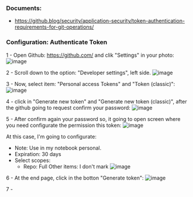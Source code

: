 
### Documents:

- https://github.blog/security/application-security/token-authentication-requirements-for-git-operations/

### Configuration: Authenticate Token

1 - Open Github: https://github.com/ and clik "Settings" in your photo:
![image](https://github.com/user-attachments/assets/342db8f4-a965-4ae6-902e-e2882de9196a)

2 - Scroll down to the option: "Developer settings", left side.
![image](https://github.com/user-attachments/assets/8e5f3169-691e-4034-a39f-ae8239a2a75b)

3 - Now, select item: "Personal access Tokens" and "Token (classic)":
![image](https://github.com/user-attachments/assets/a3afab22-9a13-4300-8b60-37b97550e2cf)

4 - click in "Generate new token" and "Generate new token (classic)", after the github going to request confirm your password:
![image](https://github.com/user-attachments/assets/119574cb-390d-4e36-8080-3ae094189002)

5 - After confirm again your password so, it going to open screen where you need configurate the permission this token:
![image](https://github.com/user-attachments/assets/dc9096eb-1170-4c30-8eac-5e518ee7949b)

At this case, I'm going to configurate:
   * Note: Use in my notebook personal.
   * Expiration: 30 days
   * Select scopes:
        * Repo: Full
     Other items: I don't mark 
![image](https://github.com/user-attachments/assets/a00b0871-ecae-49f2-8694-7a680001185e)

6 - At the end page, click in the botton "Generate token":
![image](https://github.com/user-attachments/assets/f23f855b-4a89-448f-9ff7-18405b754d99)

7 - 
